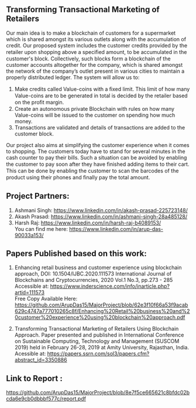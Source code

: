Transforming Transactional Marketing of Retailers
-----------------------------------------------------
Our main idea is to make a blockchain of customers for a supermarket which is shared amongst its various outlets along with the accumulation of credit. Our proposed system includes the customer credits provided by the retailer upon shopping above a speciﬁed amount, to be accumulated in the customer's block. Collectively, such blocks form a blockchain of the customer accounts altogether for the company, which is shared amongst the network of the company’s outlet present in various cities to maintain a properly distributed ledger. The system will allow us to:
1. Make credits called Value-coins with a ﬁxed limit. This limit of how many Value-coins are to be generated in total is decided by the retailer based on the proﬁt margin.
2. Create an autonomous private Blockchain with rules on how many Value-coins will be issued to the customer on spending how much money.
3. Transactions are validated and details of transactions are added to the customer block.

Our project also aims at simplifying the customer experience when it comes to shopping. The customers today have to stand for several minutes in the cash counter to pay their bills. Such a situation can be avoided by enabling the customer to pay soon after they have ﬁnished adding items to their cart. This can be done by enabling the customer to scan the barcodes of the product using their phones and ﬁnally pay the total amount.

Project Partners:
-----------------------
1. Ashmani Singh: https://www.linkedin.com/in/akash-prasad-225723148/
2. Akash Prasad: https://www.linkedin.com/in/ashmani-singh-28a485128/
3. Harsh Raj: https://www.linkedin.com/in/harsh-raj-b4089153/
</br>You can find me here: https://www.linkedin.com/in/arup-das-90033a153/

Papers Published based on this work:
------------------------------------------
1. Enhancing retail business and customer experience using blockchain approach, DOI: 10.1504/IJBC.2020.111573
   International Journal of Blockchains and Cryptocurrencies, 2020 Vol.1 No.3, pp.273 - 285
   Accessible at: https://www.inderscience.com/info/inarticle.php?artid=111573 </br>
   Free Copy Available Here: https://github.com/ArupDas15/MajorProject/blob/62e3f10f66a53f9acab629c4747a777010265c8f/Enhancing%20Retail%20business%20and%20customer%20experience%20using%20blockchain%20approach.pdf
 
2. Transforming Transactional Marketing of Retailers Using Blockchain Approach.
   Paper presented and published in International Conference on Sustainable Computing, Technology and Management (SUSCOM 2019) held in February 26-28, 2019 at Amity University, Rajasthan, India.
   Acessible at: https://papers.ssrn.com/sol3/papers.cfm?abstract_id=3350886
   
Link to Report : 
-----------------
https://github.com/ArupDas15/MajorProject/blob/8e7f5ce665621c8bfdc02bcda6e9cb0dbbbf577c/report.pdf
